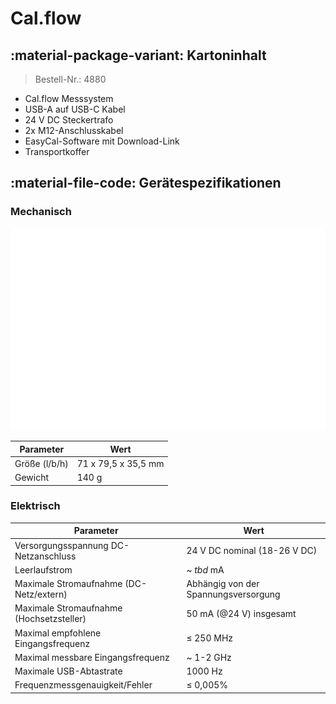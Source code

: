# Cal.flow

## :material-package-variant: Kartoninhalt

> Bestell-Nr.: 4880

- Cal.flow Messsystem 
- USB-A auf USB-C Kabel
- 24 V DC Steckertrafo
- 2x M12-Anschlusskabel 
- EasyCal-Software mit Download-Link
- Transportkoffer

## :material-file-code: Gerätespezifikationen

### Mechanisch

![](img/kbdraw.svg)

**Parameter** | **Wert**
--- | ---
Größe (l/b/h) | 71 x 79,5 x 35,5 mm
Gewicht | 140 g

### Elektrisch

**Parameter** | **Wert**
--- | ---
Versorgungsspannung DC-Netzanschluss | 24 V DC nominal (18-26 V DC)
Leerlaufstrom | ~ _tbd_ mA
Maximale Stromaufnahme (DC-Netz/extern) | Abhängig von der Spannungsversorgung
Maximale Stromaufnahme (Hochsetzsteller) | 50 mA (@24 V) insgesamt
Maximal empfohlene Eingangsfrequenz | ≤ 250 MHz
Maximal messbare Eingangsfrequenz | ~ 1-2 GHz
Maximale USB-Abtastrate | 1000 Hz
Frequenzmessgenauigkeit/Fehler | ≤ 0,005%
